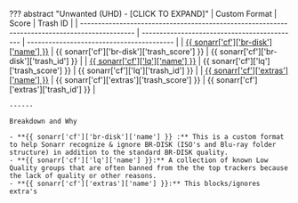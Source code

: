 ??? abstract "Unwanted (UHD) - [CLICK TO EXPAND]"
    | Custom Format                                                                                 | Score                                        | Trash ID                                  |
    | --------------------------------------------------------------------------------------------- | -------------------------------------------- | ----------------------------------------- |
    | [{{ sonarr['cf']['br-disk']['name'] }}](/Sonarr/sonarr-collection-of-custom-formats/#br-disk) | {{ sonarr['cf']['br-disk']['trash_score'] }} | {{ sonarr['cf']['br-disk']['trash_id'] }} |
    | [{{ sonarr['cf']['lq']['name'] }}](/Sonarr/sonarr-collection-of-custom-formats/#lq)           | {{ sonarr['cf']['lq']['trash_score'] }}      | {{ sonarr['cf']['lq']['trash_id'] }}      |
    | [{{ sonarr['cf']['extras']['name'] }}](/Sonarr/sonarr-collection-of-custom-formats/#extras)   | {{ sonarr['cf']['extras']['trash_score'] }}  | {{ sonarr['cf']['extras']['trash_id'] }}  |

    ------

    Breakdown and Why

    - **{{ sonarr['cf']['br-disk']['name'] }} :** This is a custom format to help Sonarr recognize & ignore BR-DISK (ISO's and Blu-ray folder structure) in addition to the standard BR-DISK quality.
    - **{{ sonarr['cf']['lq']['name'] }}:** A collection of known Low Quality groups that are often banned from the the top trackers because the lack of quality or other reasons.
    - **{{ sonarr['cf']['extras']['name'] }}:** This blocks/ignores extra's
